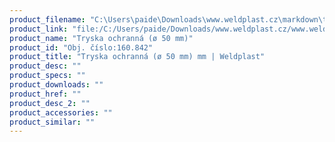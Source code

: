 ```yaml
---
product_filename: "C:\Users\paide\Downloads\www.weldplast.cz\markdown\tryska-ochranna-o-50-mm-mm.md"
product_link: "file:/C:/Users/paide/Downloads/www.weldplast.cz/www.weldplast.cz/sk/tryska-ochranna-o-50-mm-mm"
product_name: "Tryska ochranná (ø 50 mm)"
product_id: "Obj. číslo:160.842"
product_title: "Tryska ochranná (ø 50 mm) mm | Weldplast"
product_desc: ""
product_specs: ""
product_downloads: ""
product_href: ""
product_desc_2: ""
product_accessories: ""
product_similar: ""
---
```

